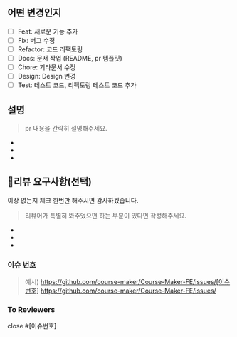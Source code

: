 ## 어떤 변경인지

- [ ] Feat: 새로운 기능 추가
- [ ] Fix: 버그 수정
- [ ] Refactor: 코드 리팩토링
- [ ] Docs: 문서 작업 (README, pr 템플릿)
- [ ] Chore: 기타문서 수정
- [ ] Design: Design 변경
- [ ] Test: 테스트 코드, 리펙토링 테스트 코드 추가

## 설명

> pr 내용을 간략히 설명해주세요.

-
-
-

## 💬리뷰 요구사항(선택)

이상 없는지 체크 한번만 해주시면 감사하겠습니다.

> 리뷰어가 특별히 봐주었으면 하는 부분이 있다면 작성해주세요.

-
-
-

### 이슈 번호

> 예시) https://github.com/course-maker/Course-Maker-FE/issues/[이슈번호]
> https://github.com/course-maker/Course-Maker-FE/issues/

### To Reviewers

close #[이슈번호]
